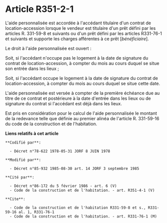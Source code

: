 # Article R351-2-1

L'aide personnalisée est accordée à l'accédant titulaire d'un contrat de location-accession lorsque le vendeur est titulaire
d'un prêt défini par les articles R. 331-59-8 et suivants ou d'un prêt défini par les articles R331-76-1 et suivants et
supporte les charges afférentes à ce prêt [*bénéficiaire*].

Le droit à l'aide personnalisée est ouvert :

Soit, si l'accédant n'occupe pas le logement à la date de signature du contrat de location-accession, à compter du mois au
cours duquel se situe son entrée dans les lieux ;

Soit, si l'accédant occupe le logement à la date de signature du contrat de location-accession, à compter du mois au cours
duquel se situe cette date.

L'aide personnalisée est versée à compter de la première échéance due au titre de ce contrat et postérieure à la date
d'entrée dans les lieux ou de signature du contrat si l'accédant est déjà dans les lieux.

Est pris en considération pour le calcul de l'aide personnalisée le montant de la redevance telle que définie au premier
alinéa de l'article R. 331-59-16 du code de la construction et de l'habitation.

**Liens relatifs à cet article**

	**Codifié par**:

	  - Décret n°78-622 1978-05-31 JORF 8 JUIN 1978

	**Modifié par**:

	  - Décret n°85-932 1985-08-30 art. 14 JORF 3 septembre 1985

	**Cité par**:

	  - Décret n°86-172 du 5 février 1986 - art. 6 (V)
	  - Code de la construction et de l'habitation. - art. R351-4-1 (V)

	**Cite**:

	  - Code de la construction et de l'habitation R331-59-8 et s., R331-59-16 al. 1, R331-76-1
	  - Code de la construction et de l'habitation. - art. R331-76-1 (M)

